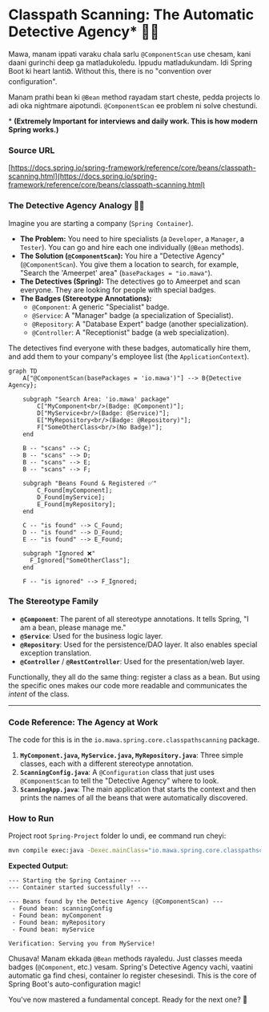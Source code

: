 # Classpath Scanning: The Automatic Detective Agency* 🕵️‍♀️

Mawa, manam ippati varaku chala sarlu `@ComponentScan` use chesam, kani daani gurinchi deep ga matladukoledu. Ippudu matladukundam. Idi Spring Boot ki heart lantiది. Without this, there is no "convention over configuration".

Manam prathi bean ki `@Bean` method rayadam start cheste, pedda projects lo adi oka nightmare aipotundi. `@ComponentScan` ee problem ni solve chestundi.

\* **(Extremely Important for interviews and daily work. This is how modern Spring works.)**

### Source URL
[https://docs.spring.io/spring-framework/reference/core/beans/classpath-scanning.html](https://docs.spring.io/spring-framework/reference/core/beans/classpath-scanning.html)

### The Detective Agency Analogy 🕵️‍♀️
Imagine you are starting a company (`Spring Container`).
-   **The Problem:** You need to hire specialists (a `Developer`, a `Manager`, a `Tester`). You can go and hire each one individually (`@Bean` methods).
-   **The Solution (`@ComponentScan`):** You hire a "Detective Agency" (`@ComponentScan`). You give them a location to search, for example, "Search the 'Ameerpet' area" (`basePackages = "io.mawa"`).
-   **The Detectives (Spring):** The detectives go to Ameerpet and scan everyone. They are looking for people with special badges.
-   **The Badges (Stereotype Annotations):**
    -   `@Component`: A generic "Specialist" badge.
    -   `@Service`: A "Manager" badge (a specialization of Specialist).
    -   `@Repository`: A "Database Expert" badge (another specialization).
    -   `@Controller`: A "Receptionist" badge (a web specialization).

The detectives find everyone with these badges, automatically hire them, and add them to your company's employee list (the `ApplicationContext`).

```mermaid
graph TD
    A["@ComponentScan(basePackages = 'io.mawa')"] --> B{Detective Agency};

    subgraph "Search Area: 'io.mawa' package"
        C["MyComponent<br/>(Badge: @Component)"];
        D["MyService<br/>(Badge: @Service)"];
        E["MyRepository<br/>(Badge: @Repository)"];
        F["SomeOtherClass<br/>(No Badge)"];
    end

    B -- "scans" --> C;
    B -- "scans" --> D;
    B -- "scans" --> E;
    B -- "scans" --> F;

    subgraph "Beans Found & Registered ✅"
        C_Found[myComponent];
        D_Found[myService];
        E_Found[myRepository];
    end

    C -- "is found" --> C_Found;
    D -- "is found" --> D_Found;
    E -- "is found" --> E_Found;

    subgraph "Ignored ❌"
      F_Ignored["SomeOtherClass"];
    end

    F -- "is ignored" --> F_Ignored;
```

### The Stereotype Family
-   **`@Component`**: The parent of all stereotype annotations. It tells Spring, "I am a bean, please manage me."
-   **`@Service`**: Used for the business logic layer.
-   **`@Repository`**: Used for the persistence/DAO layer. It also enables special exception translation.
-   **`@Controller`** / **`@RestController`**: Used for the presentation/web layer.

Functionally, they all do the same thing: register a class as a bean. But using the specific ones makes our code more readable and communicates the *intent* of the class.

---
### Code Reference: The Agency at Work
The code for this is in the `io.mawa.spring.core.classpathscanning` package.

1.  **`MyComponent.java`, `MyService.java`, `MyRepository.java`**: Three simple classes, each with a different stereotype annotation.
2.  **`ScanningConfig.java`**: A `@Configuration` class that just uses `@ComponentScan` to tell the "Detective Agency" where to look.
3.  **`ScanningApp.java`**: The main application that starts the context and then prints the names of all the beans that were automatically discovered.

### How to Run
Project root `Spring-Project` folder lo undi, ee command run cheyi:
```bash
mvn compile exec:java -Dexec.mainClass="io.mawa.spring.core.classpathscanning.ScanningApp"
```
**Expected Output:**
```
--- Starting the Spring Container ---
--- Container started successfully! ---

--- Beans found by the Detective Agency (@ComponentScan) ---
 - Found bean: scanningConfig
 - Found bean: myComponent
 - Found bean: myRepository
 - Found bean: myService

Verification: Serving you from MyService!
```
Chusava! Manam ekkada `@Bean` methods rayaledu. Just classes meeda badges (`@Component`, etc.) vesam. Spring's Detective Agency vachi, vaatini automatic ga find chesi, container lo register chesesindi. This is the core of Spring Boot's auto-configuration magic!

You've now mastered a fundamental concept. Ready for the next one? 💪
